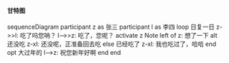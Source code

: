 #### 甘特图  

sequenceDiagram
    participant z as 张三
    participant l as 李四
    loop 日复一日
        z->>l: 吃了吗您呐？
        l-->>z: 吃了，您呢？
        activate z
        Note left of z: 想了一下
        alt 还没吃
            z-xl: 还没呢，正准备回去吃
        else 已经吃了
            z-xl: 我也吃过了，哈哈
        end
        opt 大过年的
            l-->z: 祝您新年好啊
        end
    end
